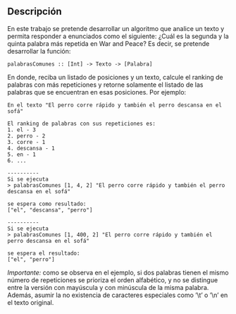 
## Descripción

En este trabajo se pretende desarrollar un algoritmo que analice un texto y permita responder a enunciados como el siguiente: ¿Cuál es la segunda y la quinta palabra más repetida en War and Peace? Es decir, se pretende desarrollar la función:

```
palabrasComunes :: [Int] -> Texto -> [Palabra]
```

En donde, reciba un listado de posiciones y un texto, calcule el ranking de palabras con más repeticiones y retorne solamente el listado de las palabras que se encuentran en esas posiciones. Por ejemplo:

```
En el texto "El perro corre rápido y también el perro descansa en el sofá"

El ranking de palabras con sus repeticiones es:
1. el - 3
2. perro - 2
3. corre - 1
4. descansa - 1
5. en - 1
6. ...

----------
Si se ejecuta
> palabrasComunes [1, 4, 2] "El perro corre rápido y también el perro descansa en el sofá"

se espera como resultado:
["el", "descansa", "perro"]

----------
Si se ejecuta
> palabrasComunes [1, 400, 2] "El perro corre rápido y también el perro descansa en el sofá"

se espera el resultado:
["el", "perro"]
```

_Importante:_ como se observa en el ejemplo, si dos palabras tienen el mismo número de repeticiones se prioriza el orden alfabético, y no se distingue entre la versión con mayúscula y con minúscula de la misma palabra. Además, asumir la no existencia de caracteres especiales como ’\t’ o ’\n’ en el texto original.


